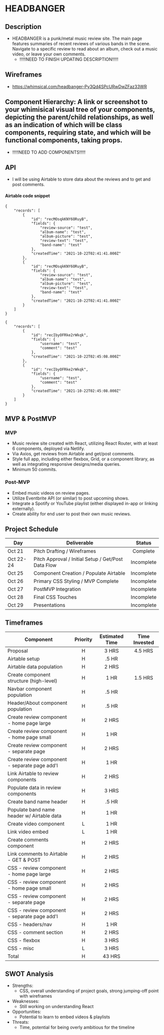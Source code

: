 # HEADBANGER

## Description

- HEADBANGER is a punk/metal music review site. The main page features summaries of recent reviews of various bands in the scene. Navigate to a specific review to read about an album, check out a music video, or leave your own comments.
  - !!!!!NEED TO FINISH UPDATING DESCRIPTION!!!!!

## Wireframes

- https://whimsical.com/headbanger-Py3Qd4SPcURwDwZFaz33WR

## Component Hierarchy: A link or screenshot to your whimisical visual tree of your components, depicting the parent/child relationships, as well as an indication of which will be class components, requiring state, and which will be functional components, taking props.

- !!!!!NEED TO ADD COMPONENTS!!!!!

## API

- I will be using Airtable to store data about the reviews and to get and post comments.

#### Airtable code snippet

```
{
    "records": [
        {
            "id": "recMOsqkKNY6ORuyB",
            "fields": {
                "review-source": "test",
                "album-name": "test",
                "album-picture": "test",
                "review-text": "test",
                "band-name": "test"
            },
            "createdTime": "2021-10-22T02:41:41.000Z"
        },
        {
            "id": "recMOsqkKNY6ORuyB",
            "fields": {
                "review-source": "test",
                "album-name": "test",
                "album-picture": "test",
                "review-text": "test",
                "band-name": "test"
            },
            "createdTime": "2021-10-22T02:41:41.000Z"
        }
    ]
}

{
    "records": [
        {
            "id": "recIbyOFRke2rWkqk",
            "fields": {
                "username": "test",
                "comment": "test"
            },
            "createdTime": "2021-10-22T02:45:08.000Z"
        },
        {
            "id": "recIbyOFRke2rWkqk",
            "fields": {
                "username": "test",
                "comment": "test"
            },
            "createdTime": "2021-10-22T02:45:08.000Z"
        }
    ]
}
```

## MVP & PostMVP

### MVP

- Music review site created with React, utilizing React Router, with at least 6 components, deployed via Netlify.
- Via Axios, get reviews from Airtable and get/post comments.
- Style full app, including either flexbox, Grid, or a component library, as well as integrating responsive designs/media queries.
- Minimum 50 commits.

### Post-MVP

- Embed music videos on review pages.
- Utilize Eventbrite API (or similar) to post upcoming shows.
- Integrate a Spotify or YouTube playlist (either displayed in-app or linking externally).
- Create ability for end user to post their own music reviews.

## Project Schedule

| Day       | Deliverable                                         |   Status   |
| --------- | --------------------------------------------------- | :--------: |
| Oct 21    | Pitch Drafting / Wireframes                         |  Complete  |
| Oct 22-24 | Pitch Approval / Initial Setup / Get/Post Data Flow | Incomplete |
| Oct 25    | Component Creation / Populate Airtable              | Incomplete |
| Oct 26    | Primary CSS Styling / MVP Complete                  | Incomplete |
| Oct 27    | PostMVP Integration                                 | Incomplete |
| Oct 28    | Final CSS Touches                                   | Incomplete |
| Oct 29    | Presentations                                       | Incomplete |

## Timeframes

| Component                                     | Priority | Estimated Time | Time Invested |
| --------------------------------------------- | :------: | :------------: | :-----------: |
| Proposal                                      |    H     |     3 HRS      |    4.5 HRS    |
| Airtable setup                                |    H     |     .5 HR      |               |
| Airtable data population                      |    H     |     2 HRS      |               |
| Create component structure (high-level)       |    H     |      1 HR      |    1.5 HRS    |
| Navbar component population                   |    H     |     .5 HR      |               |
| Header/About component population             |    H     |     .5 HR      |               |
| Create review component - home page large     |    H     |     2 HRS      |               |
| Create review component - home page small     |    H     |      1 HR      |               |
| Create review component - separate page       |    H     |     2 HRS      |               |
| Create review component - separate page add'l |    H     |      1 HR      |               |
| Link Airtable to review components            |    H     |     2 HRS      |               |
| Populate data in review components            |    H     |     3 HRS      |               |
| Create band name header                       |    H     |     .5 HR      |               |
| Populate band name header w/ Airtable data    |    H     |      1 HR      |               |
| Create video component                        |    L     |      1 HR      |               |
| Link video embed                              |    L     |      1 HR      |               |
| Create comments component                     |    H     |     2 HRS      |               |
| Link comments to Airtable - GET & POST        |    H     |     2 HRS      |               |
| CSS - review component - home page large      |    H     |     2 HRS      |               |
| CSS - review component - home page small      |    H     |     2 HRS      |               |
| CSS - review component - separate page        |    H     |     2 HRS      |               |
| CSS - review component - separate page add'l  |    H     |     2 HRS      |               |
| CSS - headers/nav                             |    H     |      1 HR      |               |
| CSS - comment section                         |    H     |     2 HRS      |               |
| CSS - flexbox                                 |    H     |     3 HRS      |               |
| CSS - misc                                    |    L     |     3 HRS      |               |
| Total                                         |    H     |     43 HRS     |               |

## SWOT Analysis

- Strengths:
  - CSS, overall understanding of project goals, strong jumping-off point with wireframes
- Weaknesses:
  - Still working on understanding React
- Opportunities:
  - Potential to learn to embed videos & playlists
- Threats:
  - Time, potential for being overly ambitious for the timeline
